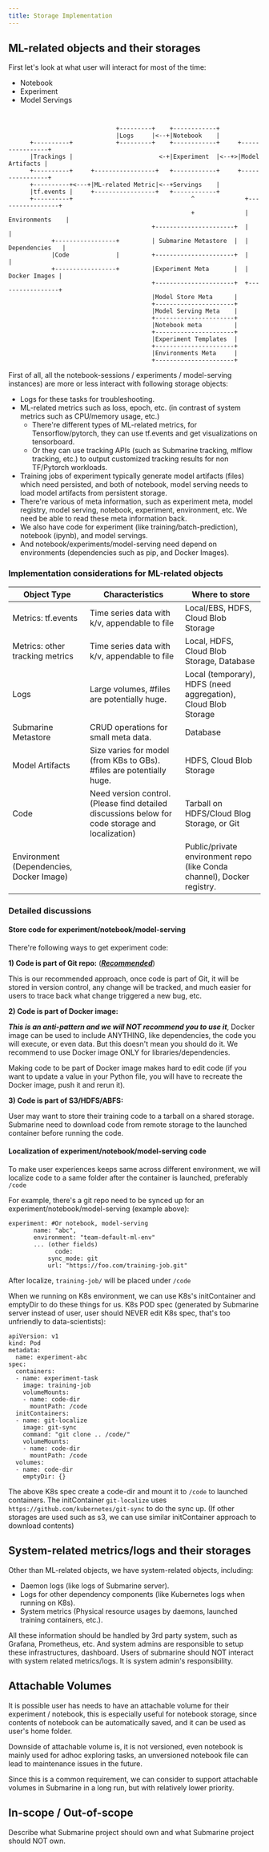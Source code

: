 ```yaml
---
title: Storage Implementation
---
```

<!--
   Licensed to the Apache Software Foundation (ASF) under one or more
   contributor license agreements.  See the NOTICE file distributed with
   this work for additional information regarding copyright ownership.
   The ASF licenses this file to You under the Apache License, Version 2.0
   (the "License"); you may not use this file except in compliance with
   the License.  You may obtain a copy of the License at
   http://www.apache.org/licenses/LICENSE-2.0
   Unless required by applicable law or agreed to in writing, software
   distributed under the License is distributed on an "AS IS" BASIS,
   WITHOUT WARRANTIES OR CONDITIONS OF ANY KIND, either express or implied.
   See the License for the specific language governing permissions and
   limitations under the License.
-->

## ML-related objects and their storages

First let's look at what user will interact for most of the time: 

- Notebook 
- Experiment
- Model Servings

```


                              +---------+    +------------+
                              |Logs     |<--+|Notebook    |
      +----------+            +---------+    +------------+     +----------------+
      |Trackings |                        <-+|Experiment  |<--+>|Model Artifacts |
      +----------+     +-----------------+   +------------+     +----------------+
      +----------+<---+|ML-related Metric|<--+Servings    |
      |tf.events |     +-----------------+   +------------+
      +----------+                                 ^              +-----------------+
                                                   +              | Environments    |
                                        +----------------------+  |                 |
            +-----------------+         | Submarine Metastore  |  |  Dependencies   |
            |Code             |         +----------------------+  |                 |
            +-----------------+         |Experiment Meta       |  |   Docker Images |
                                        +----------------------+  +-----------------+
                                        |Model Store Meta      |
                                        +----------------------+
                                        |Model Serving Meta    |
                                        +----------------------+
                                        |Notebook meta         |
                                        +----------------------+
                                        |Experiment Templates  |
                                        +----------------------+
                                        |Environments Meta     |
                                        +----------------------+
```

First of all, all the notebook-sessions / experiments / model-serving instances) are more or less interact with following storage objects:

- Logs for these tasks for troubleshooting. 
- ML-related metrics such as loss, epoch, etc. (in contrast of system metrics such as CPU/memory usage, etc.)
  - There're different types of ML-related metrics, for Tensorflow/pytorch, they can use tf.events and get visualizations on tensorboard. 
  - Or they can use tracking APIs (such as Submarine tracking, mlflow tracking, etc.) to output customized tracking results for non TF/Pytorch workloads. 
- Training jobs of experiment typically generate model artifacts (files) which need persisted, and both of notebook, model serving needs to load model artifacts from persistent storage. 
- There're various of meta information, such as experiment meta, model registry, model serving, notebook, experiment, environment, etc. We need be able to read these meta information back.
- We also have code for experiment (like training/batch-prediction), notebook (ipynb), and model servings.
- And notebook/experiments/model-serving need depend on environments (dependencies such as pip, and Docker Images).

### Implementation considerations for ML-related objects

| Object Type                              | Characteristics                                              | Where to store                                               |
| ---------------------------------------- | ------------------------------------------------------------ | ------------------------------------------------------------ |
| Metrics: tf.events                       | Time series data with k/v, appendable to file                | Local/EBS, HDFS, Cloud Blob Storage                          |
| Metrics: other tracking metrics          | Time series data with k/v, appendable to file                | Local, HDFS, Cloud Blob Storage, Database                    |
| Logs                                     | Large volumes, #files are potentially huge.                  | Local (temporary), HDFS (need aggregation), Cloud Blob Storage |
| Submarine Metastore                      | CRUD operations for small meta data.                         | Database                                                     |
| Model Artifacts                          | Size varies for model (from KBs to GBs). #files are potentially huge. | HDFS, Cloud Blob Storage                                     |
| Code                                     | Need version control. (Please find detailed discussions below for code storage and localization) | Tarball on HDFS/Cloud Blog Storage, or Git                   |
| Environment (Dependencies, Docker Image) |                                                              | Public/private environment repo (like Conda channel), Docker registry. |

### Detailed discussions

#### Store code for experiment/notebook/model-serving

There're following ways to get experiment code: 

**1) Code is part of Git repo:** (***<u>Recommended</u>***)

This is our recommended approach, once code is part of Git, it will be stored in version control, any change will be tracked, and much easier for users to trace back what change triggered a new bug, etc.

**2) Code is part of Docker image:** 

***This is an anti-pattern and we will NOT recommend you to use it***, Docker image can be used to include ANYTHING, like dependencies, the code you will execute, or even data. But this doesn't mean you should do it. We recommend to use Docker image ONLY for libraries/dependencies.

Making code to be part of Docker image makes hard to edit code (if you want to update a value in your Python file, you will have to recreate the Docker image, push it and rerun it).

**3) Code is part of S3/HDFS/ABFS:** 

User may want to store their training code to a tarball on a shared storage. Submarine need to download code from remote storage to the launched container before running the code. 

#### Localization of experiment/notebook/model-serving code

To make user experiences keeps same across different environment, we will localize code to a same folder after the container is launched, preferably `/code`

For example, there's a git repo need to be synced up for an experiment/notebook/model-serving (example above):

```
experiment: #Or notebook, model-serving
       name: "abc",
       environment: "team-default-ml-env"
       ... (other fields)
			 code:
   	       sync_mode: git
           url: "https://foo.com/training-job.git" 
```

After localize, `training-job/` will be placed under `/code` 

When we running on K8s environment, we can use K8s's initContainer and emptyDir to do these things for us. K8s POD spec (generated by Submarine server instead of user, user should NEVER edit K8s spec, that's too unfriendly to data-scientists): 

```
apiVersion: v1
kind: Pod
metadata:
  name: experiment-abc
spec:
  containers:
  - name: experiment-task
    image: training-job
    volumeMounts:
    - name: code-dir
      mountPath: /code
  initContainers:
  - name: git-localize
    image: git-sync
    command: "git clone .. /code/"
    volumeMounts:
    - name: code-dir
      mountPath: /code
  volumes:
  - name: code-dir
    emptyDir: {}
```

The above K8s spec create a code-dir and mount it to `/code` to launched containers. The initContainer `git-localize` uses `https://github.com/kubernetes/git-sync` to do the sync up. (If other storages are used such as s3, we can use similar initContainer approach to download contents)

## System-related metrics/logs and their storages

Other than ML-related objects, we have system-related objects, including: 

- Daemon logs (like logs of Submarine server). 
- Logs for other dependency components (like Kubernetes logs when running on K8s). 
- System metrics (Physical resource usages by daemons, launched training containers, etc.). 

All these information should be handled by 3rd party system, such as Grafana, Prometheus, etc. And system admins are responsible to setup these infrastructures, dashboard. Users of submarine should NOT interact with system related metrics/logs. It is system admin's responsibility.

## Attachable Volumes 

It is possible user has needs to have an attachable volume for their experiment / notebook, this is especially useful for notebook storage, since contents of notebook can be automatically saved, and it can be used as user's home folder. 

Downside of attachable volume is, it is not versioned, even notebook is mainly used for adhoc exploring tasks, an unversioned notebook file can lead to maintenance issues in the future. 

Since this is a common requirement, we can consider to support attachable volumes in Submarine in a long run, but with relatively lower priority.

## In-scope / Out-of-scope 

 Describe what Submarine project should own and what Submarine project should NOT own.


